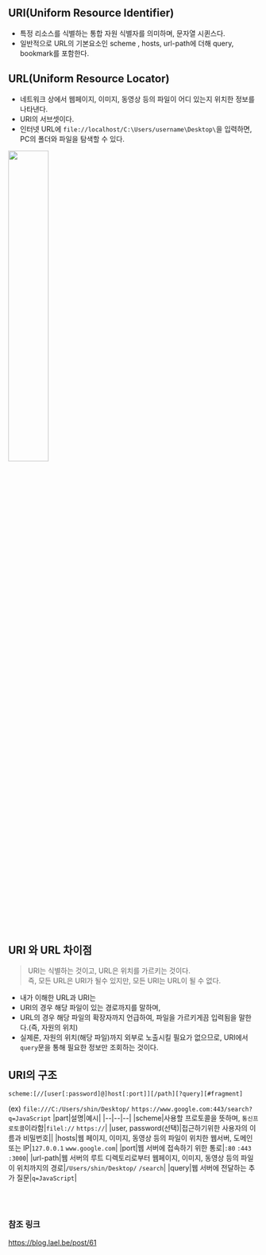 ## URI(Uniform Resource Identifier)
- 특정 리소스를 식별하는 통합 자원 식별자를 의미하며, 문자열 시퀸스다.
- 일반적으로  URL의 기본요소인 scheme , hosts, url-path에 더해 query, bookmark를 포함한다. 

## URL(Uniform Resource Locator)
 - 네트워크 상에서 웹페이지, 이미지, 동영상 등의 파일이 어디 있는지 위치한 정보를 나타낸다. 
 - URI의 서브셋이다. 
 - 인터넷 URL에 `file://localhost/C:\Users/username\Desktop\`을 입력하면, PC의 폴더와 파일을 탐색할 수 있다.
 
 <img src="https://user-images.githubusercontent.com/104331549/172292758-6c357b01-13f4-470b-a8b9-c9ede1ed7792.png" width =40%>
 
## URI 와 URL 차이점
 
> URI는 식별하는 것이고, URL은 위치를 가르키는 것이다.   
> 즉, 모든 URL은 URI가 될수 있지만, 모든 URI는 URL이 될 수 없다. 

- 내가 이해한 URL과 URI는 
- URI의 경우 해당 파일이 있는 경로까지를 말하며, 
- URL의 경우 해당 파일의 확장자까지 언급하여, 파일을 가르키게끔 입력됨을 말한다.(즉, 자원의 위치)
- 실제론, 자원의 위치(해당 파일)까지 외부로 노출시킬 필요가 없으므로, URI에서 `query`문을 통해 필요한 정보만 조회하는 것이다. 

## URI의 구조

`scheme:[//[user[:password]@]host[:port]][/path][?query][#fragment]`

(ex) 
`file:///C:/Users/shin/Desktop/`
`https://www.google.com:443/search?q=JavaScript`
|part|설명|예시|
|--|--|--|
|scheme|사용할 프로토콜을 뜻하며, `통신프로토콜`이라함|`filel://`  `https://`|
|user, password(선택)|접근하기위한 사용자의 이름과 비밀번호||
|hosts|웹 페이지, 이미지, 동영상 등의 파일이 위치한 웹서버, 도메인 또는 IP|`127.0.0.1`   `www.google.com`|
|port|웹 서버에 접속하기 위한 통로|`:80`  `:443`  `:3000`|
|url-path|웹 서버의 루트 디렉토리로부터 웹페이지, 이미지, 동영상 등의 파일이 위치까지의 경로|`/Users/shin/Desktop/`  `/search`|
|query|웹 서버에 전달하는 추가 질문|`q=JavaScript`|

<br></br>
### 참조 링크
https://blog.lael.be/post/61
